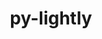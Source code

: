 ---
title: "py-lightly"
layout: cache
categories: [package, develop]
meta: {"versions": ["1.5.0"], "compilers": ["apple-clang@=15.0.0", "gcc@=11.4.0"], "oss": ["ubuntu22.04", "ventura"], "platforms": ["darwin", "linux"], "targets": ["aarch64", "x86_64_v3"], "stacks": ["ml-darwin-aarch64-mps", "ml-linux-x86_64-cpu", "ml-linux-x86_64-cuda", "root"], "num_specs": 50, "num_specs_by_stack": {"ml-darwin-aarch64-mps": 13, "root": 50, "ml-linux-x86_64-cpu": 18, "ml-linux-x86_64-cuda": 19}}
spec_details: [{"hash": "4rh2hnkmznsuvzorypoio4yjmie2n44f", "compiler": "apple-clang@=15.0.0", "versions": ["1.5.0"], "os": "ventura", "platform": "darwin", "target": "aarch64", "variants": ["build_system=python_pip"], "stacks": ["ml-darwin-aarch64-mps", "root"], "size": "-", "tarball": "https://binaries.spack.io/develop/build_cache/darwin-ventura-aarch64/apple-clang-15.0.0/py-lightly-1.5.0/darwin-ventura-aarch64-apple-clang-15.0.0-py-lightly-1.5.0-4rh2hnkmznsuvzorypoio4yjmie2n44f.spack"}, {"hash": "rllcxl5j47yjulq3eo5ijq2scf2jbqno", "compiler": "apple-clang@=15.0.0", "versions": ["1.5.0"], "os": "ventura", "platform": "darwin", "target": "aarch64", "variants": ["build_system=python_pip"], "stacks": ["ml-darwin-aarch64-mps", "root"], "size": "-", "tarball": "https://binaries.spack.io/develop/build_cache/darwin-ventura-aarch64/apple-clang-15.0.0/py-lightly-1.5.0/darwin-ventura-aarch64-apple-clang-15.0.0-py-lightly-1.5.0-rllcxl5j47yjulq3eo5ijq2scf2jbqno.spack"}, {"hash": "ljea23s53ridpbphbeuelfkqyjgqa5j3", "compiler": "apple-clang@=15.0.0", "versions": ["1.5.0"], "os": "ventura", "platform": "darwin", "target": "aarch64", "variants": ["build_system=python_pip"], "stacks": ["ml-darwin-aarch64-mps", "root"], "size": "-", "tarball": "https://binaries.spack.io/develop/build_cache/darwin-ventura-aarch64/apple-clang-15.0.0/py-lightly-1.5.0/darwin-ventura-aarch64-apple-clang-15.0.0-py-lightly-1.5.0-ljea23s53ridpbphbeuelfkqyjgqa5j3.spack"}, {"hash": "zqe5lypi5rwsmzijfq6zlwemhtowfjdq", "compiler": "apple-clang@=15.0.0", "versions": ["1.5.0"], "os": "ventura", "platform": "darwin", "target": "aarch64", "variants": ["build_system=python_pip"], "stacks": ["ml-darwin-aarch64-mps", "root"], "size": "-", "tarball": "https://binaries.spack.io/develop/build_cache/darwin-ventura-aarch64/apple-clang-15.0.0/py-lightly-1.5.0/darwin-ventura-aarch64-apple-clang-15.0.0-py-lightly-1.5.0-zqe5lypi5rwsmzijfq6zlwemhtowfjdq.spack"}, {"hash": "nzlom24k4n7bbp3pzr6dj5vkwaphbl3x", "compiler": "apple-clang@=15.0.0", "versions": ["1.5.0"], "os": "ventura", "platform": "darwin", "target": "aarch64", "variants": ["build_system=python_pip"], "stacks": ["ml-darwin-aarch64-mps", "root"], "size": "-", "tarball": "https://binaries.spack.io/develop/build_cache/darwin-ventura-aarch64/apple-clang-15.0.0/py-lightly-1.5.0/darwin-ventura-aarch64-apple-clang-15.0.0-py-lightly-1.5.0-nzlom24k4n7bbp3pzr6dj5vkwaphbl3x.spack"}, {"hash": "evuheppcslofess7vi3re6m6so47gw5z", "compiler": "apple-clang@=15.0.0", "versions": ["1.5.0"], "os": "ventura", "platform": "darwin", "target": "aarch64", "variants": ["build_system=python_pip"], "stacks": ["ml-darwin-aarch64-mps", "root"], "size": "-", "tarball": "https://binaries.spack.io/develop/build_cache/darwin-ventura-aarch64/apple-clang-15.0.0/py-lightly-1.5.0/darwin-ventura-aarch64-apple-clang-15.0.0-py-lightly-1.5.0-evuheppcslofess7vi3re6m6so47gw5z.spack"}, {"hash": "djw7makrliqovbhqxpnznlqv3focoilt", "compiler": "apple-clang@=15.0.0", "versions": ["1.5.0"], "os": "ventura", "platform": "darwin", "target": "aarch64", "variants": ["build_system=python_pip"], "stacks": ["ml-darwin-aarch64-mps", "root"], "size": "-", "tarball": "https://binaries.spack.io/develop/build_cache/darwin-ventura-aarch64/apple-clang-15.0.0/py-lightly-1.5.0/darwin-ventura-aarch64-apple-clang-15.0.0-py-lightly-1.5.0-djw7makrliqovbhqxpnznlqv3focoilt.spack"}, {"hash": "ecxnjglsvife43gof6wxx3ivgcojlili", "compiler": "apple-clang@=15.0.0", "versions": ["1.5.0"], "os": "ventura", "platform": "darwin", "target": "aarch64", "variants": ["build_system=python_pip"], "stacks": ["ml-darwin-aarch64-mps", "root"], "size": "-", "tarball": "https://binaries.spack.io/develop/build_cache/darwin-ventura-aarch64/apple-clang-15.0.0/py-lightly-1.5.0/darwin-ventura-aarch64-apple-clang-15.0.0-py-lightly-1.5.0-ecxnjglsvife43gof6wxx3ivgcojlili.spack"}, {"hash": "lzxla67jtf2jy2zf2p54ak3wsejua3do", "compiler": "apple-clang@=15.0.0", "versions": ["1.5.0"], "os": "ventura", "platform": "darwin", "target": "aarch64", "variants": ["build_system=python_pip"], "stacks": ["ml-darwin-aarch64-mps", "root"], "size": "-", "tarball": "https://binaries.spack.io/develop/build_cache/darwin-ventura-aarch64/apple-clang-15.0.0/py-lightly-1.5.0/darwin-ventura-aarch64-apple-clang-15.0.0-py-lightly-1.5.0-lzxla67jtf2jy2zf2p54ak3wsejua3do.spack"}, {"hash": "fqowpsscabpcrjltxdi2mw344n2yek2y", "compiler": "apple-clang@=15.0.0", "versions": ["1.5.0"], "os": "ventura", "platform": "darwin", "target": "aarch64", "variants": ["build_system=python_pip"], "stacks": ["ml-darwin-aarch64-mps", "root"], "size": "-", "tarball": "https://binaries.spack.io/develop/build_cache/darwin-ventura-aarch64/apple-clang-15.0.0/py-lightly-1.5.0/darwin-ventura-aarch64-apple-clang-15.0.0-py-lightly-1.5.0-fqowpsscabpcrjltxdi2mw344n2yek2y.spack"}, {"hash": "junsqoxjyfjgrq2ahxsiwm6tcz3muavm", "compiler": "apple-clang@=15.0.0", "versions": ["1.5.0"], "os": "ventura", "platform": "darwin", "target": "aarch64", "variants": ["build_system=python_pip"], "stacks": ["ml-darwin-aarch64-mps", "root"], "size": "-", "tarball": "https://binaries.spack.io/develop/build_cache/darwin-ventura-aarch64/apple-clang-15.0.0/py-lightly-1.5.0/darwin-ventura-aarch64-apple-clang-15.0.0-py-lightly-1.5.0-junsqoxjyfjgrq2ahxsiwm6tcz3muavm.spack"}, {"hash": "gyeztj3xjxlphuv3s2z3qkbtkkz4lz3x", "compiler": "apple-clang@=15.0.0", "versions": ["1.5.0"], "os": "ventura", "platform": "darwin", "target": "aarch64", "variants": ["build_system=python_pip"], "stacks": ["ml-darwin-aarch64-mps", "root"], "size": "-", "tarball": "https://binaries.spack.io/develop/build_cache/darwin-ventura-aarch64/apple-clang-15.0.0/py-lightly-1.5.0/darwin-ventura-aarch64-apple-clang-15.0.0-py-lightly-1.5.0-gyeztj3xjxlphuv3s2z3qkbtkkz4lz3x.spack"}, {"hash": "y3cfndsqaiphsdlvrgj4xomtjlrbjtki", "compiler": "apple-clang@=15.0.0", "versions": ["1.5.0"], "os": "ventura", "platform": "darwin", "target": "aarch64", "variants": ["build_system=python_pip"], "stacks": ["ml-darwin-aarch64-mps", "root"], "size": "-", "tarball": "https://binaries.spack.io/develop/build_cache/darwin-ventura-aarch64/apple-clang-15.0.0/py-lightly-1.5.0/darwin-ventura-aarch64-apple-clang-15.0.0-py-lightly-1.5.0-y3cfndsqaiphsdlvrgj4xomtjlrbjtki.spack"}, {"hash": "3i3aexhx5f5kisfgyiflfpr642jv3ukp", "compiler": "gcc@=11.4.0", "versions": ["1.5.0"], "os": "ubuntu22.04", "platform": "linux", "target": "x86_64_v3", "variants": ["build_system=python_pip"], "stacks": ["root", "ml-linux-x86_64-cpu"], "size": "-", "tarball": "https://binaries.spack.io/develop/build_cache/linux-ubuntu22.04-x86_64_v3/gcc-11.4.0/py-lightly-1.5.0/linux-ubuntu22.04-x86_64_v3-gcc-11.4.0-py-lightly-1.5.0-3i3aexhx5f5kisfgyiflfpr642jv3ukp.spack"}, {"hash": "2bjxrs2gnz2uhgptvlnv3kki7hpkocbo", "compiler": "gcc@=11.4.0", "versions": ["1.5.0"], "os": "ubuntu22.04", "platform": "linux", "target": "x86_64_v3", "variants": ["build_system=python_pip"], "stacks": ["root", "ml-linux-x86_64-cpu"], "size": "-", "tarball": "https://binaries.spack.io/develop/build_cache/linux-ubuntu22.04-x86_64_v3/gcc-11.4.0/py-lightly-1.5.0/linux-ubuntu22.04-x86_64_v3-gcc-11.4.0-py-lightly-1.5.0-2bjxrs2gnz2uhgptvlnv3kki7hpkocbo.spack"}, {"hash": "nyrlssbw26wqeh2ejic6lpeuzkol6w26", "compiler": "gcc@=11.4.0", "versions": ["1.5.0"], "os": "ubuntu22.04", "platform": "linux", "target": "x86_64_v3", "variants": ["build_system=python_pip"], "stacks": ["root", "ml-linux-x86_64-cpu"], "size": "-", "tarball": "https://binaries.spack.io/develop/build_cache/linux-ubuntu22.04-x86_64_v3/gcc-11.4.0/py-lightly-1.5.0/linux-ubuntu22.04-x86_64_v3-gcc-11.4.0-py-lightly-1.5.0-nyrlssbw26wqeh2ejic6lpeuzkol6w26.spack"}, {"hash": "5nzltlyhu7zpbcrddbpng6vxobveyjpf", "compiler": "gcc@=11.4.0", "versions": ["1.5.0"], "os": "ubuntu22.04", "platform": "linux", "target": "x86_64_v3", "variants": ["build_system=python_pip"], "stacks": ["root", "ml-linux-x86_64-cpu"], "size": "-", "tarball": "https://binaries.spack.io/develop/build_cache/linux-ubuntu22.04-x86_64_v3/gcc-11.4.0/py-lightly-1.5.0/linux-ubuntu22.04-x86_64_v3-gcc-11.4.0-py-lightly-1.5.0-5nzltlyhu7zpbcrddbpng6vxobveyjpf.spack"}, {"hash": "imc62fuddnc3h5enlqurohwn7o3garxr", "compiler": "gcc@=11.4.0", "versions": ["1.5.0"], "os": "ubuntu22.04", "platform": "linux", "target": "x86_64_v3", "variants": ["build_system=python_pip"], "stacks": ["root", "ml-linux-x86_64-cpu"], "size": "-", "tarball": "https://binaries.spack.io/develop/build_cache/linux-ubuntu22.04-x86_64_v3/gcc-11.4.0/py-lightly-1.5.0/linux-ubuntu22.04-x86_64_v3-gcc-11.4.0-py-lightly-1.5.0-imc62fuddnc3h5enlqurohwn7o3garxr.spack"}, {"hash": "5lpwu6565vpiltbhm5vjxcfkckykazqu", "compiler": "gcc@=11.4.0", "versions": ["1.5.0"], "os": "ubuntu22.04", "platform": "linux", "target": "x86_64_v3", "variants": ["build_system=python_pip"], "stacks": ["root", "ml-linux-x86_64-cpu"], "size": "-", "tarball": "https://binaries.spack.io/develop/build_cache/linux-ubuntu22.04-x86_64_v3/gcc-11.4.0/py-lightly-1.5.0/linux-ubuntu22.04-x86_64_v3-gcc-11.4.0-py-lightly-1.5.0-5lpwu6565vpiltbhm5vjxcfkckykazqu.spack"}, {"hash": "plsg4r5kv2jvbtpg5ym2yxslp6a3s5i7", "compiler": "gcc@=11.4.0", "versions": ["1.5.0"], "os": "ubuntu22.04", "platform": "linux", "target": "x86_64_v3", "variants": ["build_system=python_pip"], "stacks": ["root", "ml-linux-x86_64-cpu"], "size": "-", "tarball": "https://binaries.spack.io/develop/build_cache/linux-ubuntu22.04-x86_64_v3/gcc-11.4.0/py-lightly-1.5.0/linux-ubuntu22.04-x86_64_v3-gcc-11.4.0-py-lightly-1.5.0-plsg4r5kv2jvbtpg5ym2yxslp6a3s5i7.spack"}, {"hash": "brncvfnju7fxllnkx4le26to2g4azybg", "compiler": "gcc@=11.4.0", "versions": ["1.5.0"], "os": "ubuntu22.04", "platform": "linux", "target": "x86_64_v3", "variants": ["build_system=python_pip"], "stacks": ["ml-linux-x86_64-cuda", "root"], "size": "-", "tarball": "https://binaries.spack.io/develop/build_cache/linux-ubuntu22.04-x86_64_v3/gcc-11.4.0/py-lightly-1.5.0/linux-ubuntu22.04-x86_64_v3-gcc-11.4.0-py-lightly-1.5.0-brncvfnju7fxllnkx4le26to2g4azybg.spack"}, {"hash": "omtdedecuygm5dbovln446lvrglejbu7", "compiler": "gcc@=11.4.0", "versions": ["1.5.0"], "os": "ubuntu22.04", "platform": "linux", "target": "x86_64_v3", "variants": ["build_system=python_pip"], "stacks": ["root", "ml-linux-x86_64-cpu"], "size": "-", "tarball": "https://binaries.spack.io/develop/build_cache/linux-ubuntu22.04-x86_64_v3/gcc-11.4.0/py-lightly-1.5.0/linux-ubuntu22.04-x86_64_v3-gcc-11.4.0-py-lightly-1.5.0-omtdedecuygm5dbovln446lvrglejbu7.spack"}, {"hash": "uexjvwsvzyjeuj5k3nfn2kpb4p7ptnjt", "compiler": "gcc@=11.4.0", "versions": ["1.5.0"], "os": "ubuntu22.04", "platform": "linux", "target": "x86_64_v3", "variants": ["build_system=python_pip"], "stacks": ["root", "ml-linux-x86_64-cpu"], "size": "-", "tarball": "https://binaries.spack.io/develop/build_cache/linux-ubuntu22.04-x86_64_v3/gcc-11.4.0/py-lightly-1.5.0/linux-ubuntu22.04-x86_64_v3-gcc-11.4.0-py-lightly-1.5.0-uexjvwsvzyjeuj5k3nfn2kpb4p7ptnjt.spack"}, {"hash": "aopsoitr357nyfecf4cp3f4csp2mntpk", "compiler": "gcc@=11.4.0", "versions": ["1.5.0"], "os": "ubuntu22.04", "platform": "linux", "target": "x86_64_v3", "variants": ["build_system=python_pip"], "stacks": ["root", "ml-linux-x86_64-cpu"], "size": "-", "tarball": "https://binaries.spack.io/develop/build_cache/linux-ubuntu22.04-x86_64_v3/gcc-11.4.0/py-lightly-1.5.0/linux-ubuntu22.04-x86_64_v3-gcc-11.4.0-py-lightly-1.5.0-aopsoitr357nyfecf4cp3f4csp2mntpk.spack"}, {"hash": "2ccuyyh7m37rcvgao4vcl3e6et6rg5xq", "compiler": "gcc@=11.4.0", "versions": ["1.5.0"], "os": "ubuntu22.04", "platform": "linux", "target": "x86_64_v3", "variants": ["build_system=python_pip"], "stacks": ["ml-linux-x86_64-cuda", "root"], "size": "-", "tarball": "https://binaries.spack.io/develop/build_cache/linux-ubuntu22.04-x86_64_v3/gcc-11.4.0/py-lightly-1.5.0/linux-ubuntu22.04-x86_64_v3-gcc-11.4.0-py-lightly-1.5.0-2ccuyyh7m37rcvgao4vcl3e6et6rg5xq.spack"}, {"hash": "rfguovt3jjz6gaoq3e5yk5phouz6f2wz", "compiler": "gcc@=11.4.0", "versions": ["1.5.0"], "os": "ubuntu22.04", "platform": "linux", "target": "x86_64_v3", "variants": ["build_system=python_pip"], "stacks": ["ml-linux-x86_64-cuda", "root"], "size": "-", "tarball": "https://binaries.spack.io/develop/build_cache/linux-ubuntu22.04-x86_64_v3/gcc-11.4.0/py-lightly-1.5.0/linux-ubuntu22.04-x86_64_v3-gcc-11.4.0-py-lightly-1.5.0-rfguovt3jjz6gaoq3e5yk5phouz6f2wz.spack"}, {"hash": "cadrehfyq26eysad4hih6kouoc2edz3y", "compiler": "gcc@=11.4.0", "versions": ["1.5.0"], "os": "ubuntu22.04", "platform": "linux", "target": "x86_64_v3", "variants": ["build_system=python_pip"], "stacks": ["ml-linux-x86_64-cuda", "root"], "size": "-", "tarball": "https://binaries.spack.io/develop/build_cache/linux-ubuntu22.04-x86_64_v3/gcc-11.4.0/py-lightly-1.5.0/linux-ubuntu22.04-x86_64_v3-gcc-11.4.0-py-lightly-1.5.0-cadrehfyq26eysad4hih6kouoc2edz3y.spack"}, {"hash": "ubhl43ja2yi5zgardmclxicoczwr3jhy", "compiler": "gcc@=11.4.0", "versions": ["1.5.0"], "os": "ubuntu22.04", "platform": "linux", "target": "x86_64_v3", "variants": ["build_system=python_pip"], "stacks": ["ml-linux-x86_64-cuda", "root"], "size": "-", "tarball": "https://binaries.spack.io/develop/build_cache/linux-ubuntu22.04-x86_64_v3/gcc-11.4.0/py-lightly-1.5.0/linux-ubuntu22.04-x86_64_v3-gcc-11.4.0-py-lightly-1.5.0-ubhl43ja2yi5zgardmclxicoczwr3jhy.spack"}, {"hash": "dmjwpgx5qxoyxvovoossigbocstl25cr", "compiler": "gcc@=11.4.0", "versions": ["1.5.0"], "os": "ubuntu22.04", "platform": "linux", "target": "x86_64_v3", "variants": ["build_system=python_pip"], "stacks": ["ml-linux-x86_64-cuda", "root"], "size": "-", "tarball": "https://binaries.spack.io/develop/build_cache/linux-ubuntu22.04-x86_64_v3/gcc-11.4.0/py-lightly-1.5.0/linux-ubuntu22.04-x86_64_v3-gcc-11.4.0-py-lightly-1.5.0-dmjwpgx5qxoyxvovoossigbocstl25cr.spack"}, {"hash": "oyufz2wtq42id2b3dx44bkcqiunmtqqi", "compiler": "gcc@=11.4.0", "versions": ["1.5.0"], "os": "ubuntu22.04", "platform": "linux", "target": "x86_64_v3", "variants": ["build_system=python_pip"], "stacks": ["ml-linux-x86_64-cuda", "root"], "size": "-", "tarball": "https://binaries.spack.io/develop/build_cache/linux-ubuntu22.04-x86_64_v3/gcc-11.4.0/py-lightly-1.5.0/linux-ubuntu22.04-x86_64_v3-gcc-11.4.0-py-lightly-1.5.0-oyufz2wtq42id2b3dx44bkcqiunmtqqi.spack"}, {"hash": "fj3cqhnh3xftufksqi46jn7cywegfzu6", "compiler": "gcc@=11.4.0", "versions": ["1.5.0"], "os": "ubuntu22.04", "platform": "linux", "target": "x86_64_v3", "variants": ["build_system=python_pip"], "stacks": ["ml-linux-x86_64-cuda", "root"], "size": "-", "tarball": "https://binaries.spack.io/develop/build_cache/linux-ubuntu22.04-x86_64_v3/gcc-11.4.0/py-lightly-1.5.0/linux-ubuntu22.04-x86_64_v3-gcc-11.4.0-py-lightly-1.5.0-fj3cqhnh3xftufksqi46jn7cywegfzu6.spack"}, {"hash": "tyaw3aytvvkzwrbekr4iofwsztfoisea", "compiler": "gcc@=11.4.0", "versions": ["1.5.0"], "os": "ubuntu22.04", "platform": "linux", "target": "x86_64_v3", "variants": ["build_system=python_pip"], "stacks": ["root", "ml-linux-x86_64-cpu"], "size": "-", "tarball": "https://binaries.spack.io/develop/build_cache/linux-ubuntu22.04-x86_64_v3/gcc-11.4.0/py-lightly-1.5.0/linux-ubuntu22.04-x86_64_v3-gcc-11.4.0-py-lightly-1.5.0-tyaw3aytvvkzwrbekr4iofwsztfoisea.spack"}, {"hash": "gqcnmhi5nui4nkmv5xi2vsy5kb4szmo5", "compiler": "gcc@=11.4.0", "versions": ["1.5.0"], "os": "ubuntu22.04", "platform": "linux", "target": "x86_64_v3", "variants": ["build_system=python_pip"], "stacks": ["root", "ml-linux-x86_64-cpu"], "size": "-", "tarball": "https://binaries.spack.io/develop/build_cache/linux-ubuntu22.04-x86_64_v3/gcc-11.4.0/py-lightly-1.5.0/linux-ubuntu22.04-x86_64_v3-gcc-11.4.0-py-lightly-1.5.0-gqcnmhi5nui4nkmv5xi2vsy5kb4szmo5.spack"}, {"hash": "umbmacxtukqsaird2gwazg7impm3ak7t", "compiler": "gcc@=11.4.0", "versions": ["1.5.0"], "os": "ubuntu22.04", "platform": "linux", "target": "x86_64_v3", "variants": ["build_system=python_pip"], "stacks": ["ml-linux-x86_64-cuda", "root"], "size": "-", "tarball": "https://binaries.spack.io/develop/build_cache/linux-ubuntu22.04-x86_64_v3/gcc-11.4.0/py-lightly-1.5.0/linux-ubuntu22.04-x86_64_v3-gcc-11.4.0-py-lightly-1.5.0-umbmacxtukqsaird2gwazg7impm3ak7t.spack"}, {"hash": "jdprh6dcd2omio4xojhkz3hemox4ign7", "compiler": "gcc@=11.4.0", "versions": ["1.5.0"], "os": "ubuntu22.04", "platform": "linux", "target": "x86_64_v3", "variants": ["build_system=python_pip"], "stacks": ["root", "ml-linux-x86_64-cpu"], "size": "-", "tarball": "https://binaries.spack.io/develop/build_cache/linux-ubuntu22.04-x86_64_v3/gcc-11.4.0/py-lightly-1.5.0/linux-ubuntu22.04-x86_64_v3-gcc-11.4.0-py-lightly-1.5.0-jdprh6dcd2omio4xojhkz3hemox4ign7.spack"}, {"hash": "stfhmpa4fjjde5rcy6iwbhd2e34p7b4e", "compiler": "gcc@=11.4.0", "versions": ["1.5.0"], "os": "ubuntu22.04", "platform": "linux", "target": "x86_64_v3", "variants": ["build_system=python_pip"], "stacks": ["ml-linux-x86_64-cuda", "root"], "size": "-", "tarball": "https://binaries.spack.io/develop/build_cache/linux-ubuntu22.04-x86_64_v3/gcc-11.4.0/py-lightly-1.5.0/linux-ubuntu22.04-x86_64_v3-gcc-11.4.0-py-lightly-1.5.0-stfhmpa4fjjde5rcy6iwbhd2e34p7b4e.spack"}, {"hash": "gwvc6qcbs7ghaxwbz5lkgynunewhuitp", "compiler": "gcc@=11.4.0", "versions": ["1.5.0"], "os": "ubuntu22.04", "platform": "linux", "target": "x86_64_v3", "variants": ["build_system=python_pip"], "stacks": ["ml-linux-x86_64-cuda", "root"], "size": "-", "tarball": "https://binaries.spack.io/develop/build_cache/linux-ubuntu22.04-x86_64_v3/gcc-11.4.0/py-lightly-1.5.0/linux-ubuntu22.04-x86_64_v3-gcc-11.4.0-py-lightly-1.5.0-gwvc6qcbs7ghaxwbz5lkgynunewhuitp.spack"}, {"hash": "lecx6gg7paoxqyvldfnq7mtwum57ekey", "compiler": "gcc@=11.4.0", "versions": ["1.5.0"], "os": "ubuntu22.04", "platform": "linux", "target": "x86_64_v3", "variants": ["build_system=python_pip"], "stacks": ["root", "ml-linux-x86_64-cpu"], "size": "-", "tarball": "https://binaries.spack.io/develop/build_cache/linux-ubuntu22.04-x86_64_v3/gcc-11.4.0/py-lightly-1.5.0/linux-ubuntu22.04-x86_64_v3-gcc-11.4.0-py-lightly-1.5.0-lecx6gg7paoxqyvldfnq7mtwum57ekey.spack"}, {"hash": "lahbk4guwdusy2qqnepq6dmh55mpvqzi", "compiler": "gcc@=11.4.0", "versions": ["1.5.0"], "os": "ubuntu22.04", "platform": "linux", "target": "x86_64_v3", "variants": ["build_system=python_pip"], "stacks": ["root", "ml-linux-x86_64-cpu"], "size": "-", "tarball": "https://binaries.spack.io/develop/build_cache/linux-ubuntu22.04-x86_64_v3/gcc-11.4.0/py-lightly-1.5.0/linux-ubuntu22.04-x86_64_v3-gcc-11.4.0-py-lightly-1.5.0-lahbk4guwdusy2qqnepq6dmh55mpvqzi.spack"}, {"hash": "lh3dwevmgqs5ve4lfmj6iffbaejpyazv", "compiler": "gcc@=11.4.0", "versions": ["1.5.0"], "os": "ubuntu22.04", "platform": "linux", "target": "x86_64_v3", "variants": ["build_system=python_pip"], "stacks": ["ml-linux-x86_64-cuda", "root"], "size": "-", "tarball": "https://binaries.spack.io/develop/build_cache/linux-ubuntu22.04-x86_64_v3/gcc-11.4.0/py-lightly-1.5.0/linux-ubuntu22.04-x86_64_v3-gcc-11.4.0-py-lightly-1.5.0-lh3dwevmgqs5ve4lfmj6iffbaejpyazv.spack"}, {"hash": "o2uyyqvhped6vnez6ryxreboacos457a", "compiler": "gcc@=11.4.0", "versions": ["1.5.0"], "os": "ubuntu22.04", "platform": "linux", "target": "x86_64_v3", "variants": ["build_system=python_pip"], "stacks": ["ml-linux-x86_64-cuda", "root"], "size": "-", "tarball": "https://binaries.spack.io/develop/build_cache/linux-ubuntu22.04-x86_64_v3/gcc-11.4.0/py-lightly-1.5.0/linux-ubuntu22.04-x86_64_v3-gcc-11.4.0-py-lightly-1.5.0-o2uyyqvhped6vnez6ryxreboacos457a.spack"}, {"hash": "gxk5gsdttadq4m2vulisc5n3hrbg7z5w", "compiler": "gcc@=11.4.0", "versions": ["1.5.0"], "os": "ubuntu22.04", "platform": "linux", "target": "x86_64_v3", "variants": ["build_system=python_pip"], "stacks": ["ml-linux-x86_64-cuda", "root"], "size": "-", "tarball": "https://binaries.spack.io/develop/build_cache/linux-ubuntu22.04-x86_64_v3/gcc-11.4.0/py-lightly-1.5.0/linux-ubuntu22.04-x86_64_v3-gcc-11.4.0-py-lightly-1.5.0-gxk5gsdttadq4m2vulisc5n3hrbg7z5w.spack"}, {"hash": "eriucijnle5yv2dgwfcnobkru4kp2354", "compiler": "gcc@=11.4.0", "versions": ["1.5.0"], "os": "ubuntu22.04", "platform": "linux", "target": "x86_64_v3", "variants": ["build_system=python_pip"], "stacks": ["ml-linux-x86_64-cuda", "root"], "size": "-", "tarball": "https://binaries.spack.io/develop/build_cache/linux-ubuntu22.04-x86_64_v3/gcc-11.4.0/py-lightly-1.5.0/linux-ubuntu22.04-x86_64_v3-gcc-11.4.0-py-lightly-1.5.0-eriucijnle5yv2dgwfcnobkru4kp2354.spack"}, {"hash": "xgtjgszxghmxmndnvn3svlu34xwehvzw", "compiler": "gcc@=11.4.0", "versions": ["1.5.0"], "os": "ubuntu22.04", "platform": "linux", "target": "x86_64_v3", "variants": ["build_system=python_pip"], "stacks": ["root", "ml-linux-x86_64-cpu"], "size": "-", "tarball": "https://binaries.spack.io/develop/build_cache/linux-ubuntu22.04-x86_64_v3/gcc-11.4.0/py-lightly-1.5.0/linux-ubuntu22.04-x86_64_v3-gcc-11.4.0-py-lightly-1.5.0-xgtjgszxghmxmndnvn3svlu34xwehvzw.spack"}, {"hash": "wxmodbnmjoexbd7kw5cqtqtwvcovkmsk", "compiler": "gcc@=11.4.0", "versions": ["1.5.0"], "os": "ubuntu22.04", "platform": "linux", "target": "x86_64_v3", "variants": ["build_system=python_pip"], "stacks": ["root", "ml-linux-x86_64-cpu"], "size": "-", "tarball": "https://binaries.spack.io/develop/build_cache/linux-ubuntu22.04-x86_64_v3/gcc-11.4.0/py-lightly-1.5.0/linux-ubuntu22.04-x86_64_v3-gcc-11.4.0-py-lightly-1.5.0-wxmodbnmjoexbd7kw5cqtqtwvcovkmsk.spack"}, {"hash": "xh6ugeuuczcsqmupuhjckasdudjcgiwd", "compiler": "gcc@=11.4.0", "versions": ["1.5.0"], "os": "ubuntu22.04", "platform": "linux", "target": "x86_64_v3", "variants": ["build_system=python_pip"], "stacks": ["ml-linux-x86_64-cuda", "root"], "size": "-", "tarball": "https://binaries.spack.io/develop/build_cache/linux-ubuntu22.04-x86_64_v3/gcc-11.4.0/py-lightly-1.5.0/linux-ubuntu22.04-x86_64_v3-gcc-11.4.0-py-lightly-1.5.0-xh6ugeuuczcsqmupuhjckasdudjcgiwd.spack"}, {"hash": "ydlbchlivroo3vzwfl4sa3e2yy2fkx2h", "compiler": "gcc@=11.4.0", "versions": ["1.5.0"], "os": "ubuntu22.04", "platform": "linux", "target": "x86_64_v3", "variants": ["build_system=python_pip"], "stacks": ["ml-linux-x86_64-cuda", "root"], "size": "-", "tarball": "https://binaries.spack.io/develop/build_cache/linux-ubuntu22.04-x86_64_v3/gcc-11.4.0/py-lightly-1.5.0/linux-ubuntu22.04-x86_64_v3-gcc-11.4.0-py-lightly-1.5.0-ydlbchlivroo3vzwfl4sa3e2yy2fkx2h.spack"}, {"hash": "ubx27qcbq4slos6njm2glgxztyg2hr5j", "compiler": "gcc@=11.4.0", "versions": ["1.5.0"], "os": "ubuntu22.04", "platform": "linux", "target": "x86_64_v3", "variants": ["build_system=python_pip"], "stacks": ["ml-linux-x86_64-cuda", "root"], "size": "-", "tarball": "https://binaries.spack.io/develop/build_cache/linux-ubuntu22.04-x86_64_v3/gcc-11.4.0/py-lightly-1.5.0/linux-ubuntu22.04-x86_64_v3-gcc-11.4.0-py-lightly-1.5.0-ubx27qcbq4slos6njm2glgxztyg2hr5j.spack"}, {"hash": "zxrn3s322mwymu6gqzy566qyt4iwxbgt", "compiler": "gcc@=11.4.0", "versions": ["1.5.0"], "os": "ubuntu22.04", "platform": "linux", "target": "x86_64_v3", "variants": ["build_system=python_pip"], "stacks": ["ml-linux-x86_64-cuda", "root"], "size": "-", "tarball": "https://binaries.spack.io/develop/build_cache/linux-ubuntu22.04-x86_64_v3/gcc-11.4.0/py-lightly-1.5.0/linux-ubuntu22.04-x86_64_v3-gcc-11.4.0-py-lightly-1.5.0-zxrn3s322mwymu6gqzy566qyt4iwxbgt.spack"}, {"hash": "x564bqzf7pzxs7dsj6rt5hnvrc7z6dlt", "compiler": "gcc@=11.4.0", "versions": ["1.5.0"], "os": "ubuntu22.04", "platform": "linux", "target": "x86_64_v3", "variants": ["build_system=python_pip"], "stacks": ["root", "ml-linux-x86_64-cpu"], "size": "-", "tarball": "https://binaries.spack.io/develop/build_cache/linux-ubuntu22.04-x86_64_v3/gcc-11.4.0/py-lightly-1.5.0/linux-ubuntu22.04-x86_64_v3-gcc-11.4.0-py-lightly-1.5.0-x564bqzf7pzxs7dsj6rt5hnvrc7z6dlt.spack"}]
---